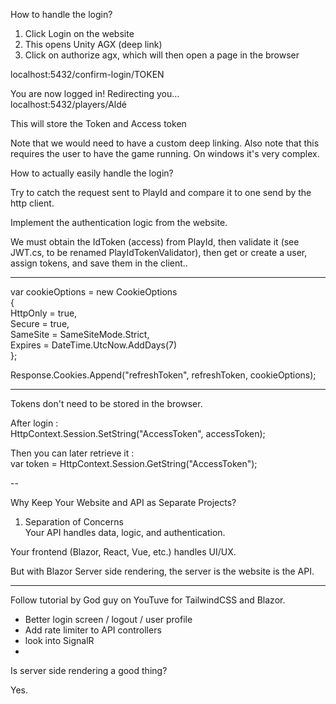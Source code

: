 
How to handle the login?  
  
1. Click Login on the website  
2. This opens Unity AGX (deep link)  
3. Click on authorize agx, which will then open a page in the browser  
  
localhost:5432/confirm-login/TOKEN  
  
You are now logged in! Redirecting you...  
localhost:5432/players/Aldé  
  
This will store the Token and Access token  
  
Note that we would need to have a custom deep linking. Also note that this requires the user to have the game running. On windows it's very complex.  
  
  
How to actually easily handle the login?  
  
Try to catch the request sent to PlayId and compare it to one send by the http client.  
  
Implement the authentication logic from the website.  
  
We must obtain the IdToken (access) from PlayId, then validate it (see JWT.cs, to be renamed PlayIdTokenValidator), then get or create a user, assign tokens, and save them in the client..  
  
  
  
  
---  
  
var cookieOptions = new CookieOptions  
{  
HttpOnly = true,  
Secure = true,  
SameSite = SameSiteMode.Strict,  
Expires = DateTime.UtcNow.AddDays(7)  
};  
  
Response.Cookies.Append("refreshToken", refreshToken, cookieOptions);  
  
---  
  
  
Tokens don't need to be stored in the browser.  
  
After login :  
HttpContext.Session.SetString("AccessToken", accessToken);  
  
Then you can later retrieve it :  
var token = HttpContext.Session.GetString("AccessToken");  
  
  
  
--  
  
Why Keep Your Website and API as Separate Projects?  
1. Separation of Concerns  
Your API handles data, logic, and authentication.  
  
Your frontend (Blazor, React, Vue, etc.) handles UI/UX.  
  
But with Blazor Server side rendering, the server is the website is the API.  
  
---  
  
Follow tutorial by God guy on YouTuve for TailwindCSS and Blazor.  
  
- Better login screen / logout / user profile  
- Add rate limiter to API controllers  
- look into SignalR  
-  
  
  
  
  
  
  
Is server side rendering a good thing?  
  
Yes.